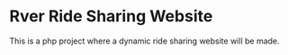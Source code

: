 # Rver Ride Sharing Website
 This is a php project where a dynamic ride sharing website will be made.
